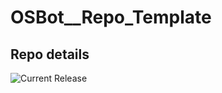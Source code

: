 # OSBot__Repo_Template

## Repo details

![Current Release](https://img.shields.io/badge/release-v0.11.4-blue)
